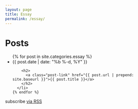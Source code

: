 ```yaml
---
layout: page
title: Essay
permalink: /essay/
---
```


<div class="home">

  <h1 class="page-heading">Posts</h1>

  <ul class="post-list">
    {% for post in site.categories.essay %}
      <li>
        <span class="post-meta">{{ post.date | date: "%b %-d, %Y" }}</span>

        <h2>
          <a class="post-link" href="{{ post.url | prepend: site.baseurl }}">{{ post.title }}</a>
        </h2>
      </li>
    {% endfor %}
  </ul>

  <p class="rss-subscribe">subscribe <a href="{{ "/feed.xml" | prepend: site.baseurl }}">via RSS</a></p>

</div>
